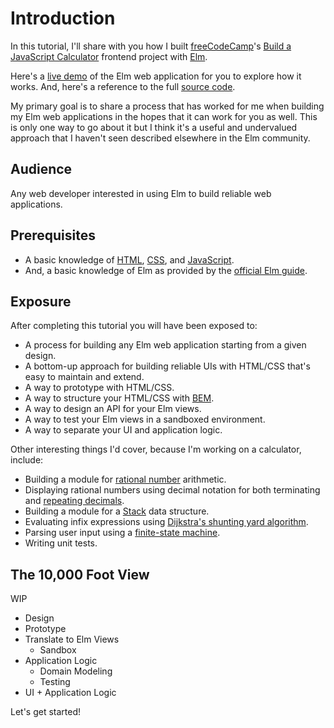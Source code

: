 # Introduction

In this tutorial, I'll share with you how I built [freeCodeCamp](https://www.freecodecamp.com/)'s [Build a JavaScript Calculator](https://www.freecodecamp.org/learn/front-end-development-libraries/front-end-development-libraries-projects/build-a-javascript-calculator) frontend project with [Elm](https://elm-lang.org/).

Here's a [live demo](https://dwayne.github.io/elm-calculator/) of the Elm web application for you to explore how it works. And, here's a reference to the full [source code](https://github.com/dwayne/elm-calculator).

My primary goal is to share a process that has worked for me when building my Elm web applications in the hopes that it can work for you as well. This is only one way to go about it but I think it's a useful and undervalued approach that I haven't seen described elsewhere in the Elm community.

## Audience

Any web developer interested in using Elm to build reliable web applications.

## Prerequisites

- A basic knowledge of [HTML](https://web.dev/learn/html), [CSS](https://web.dev/learn/css), and [JavaScript](https://web.dev/learn/javascript).
- And, a basic knowledge of Elm as provided by the [official Elm guide](https://guide.elm-lang.org/).

## Exposure

After completing this tutorial you will have been exposed to:

- A process for building any Elm web application starting from a given design.
- A bottom-up approach for building reliable UIs with HTML/CSS that's easy to maintain and extend.
- A way to prototype with HTML/CSS.
- A way to structure your HTML/CSS with [BEM](https://getbem.com/).
- A way to design an API for your Elm views.
- A way to test your Elm views in a sandboxed environment.
- A way to separate your UI and application logic.

Other interesting things I'd cover, because I'm working on a calculator, include:

- Building a module for [rational number](https://en.wikipedia.org/wiki/Rational_number) arithmetic.
- Displaying rational numbers using decimal notation for both terminating and [repeating decimals](https://en.wikipedia.org/wiki/Repeating_decimal).
- Building a module for a [Stack](https://en.wikipedia.org/wiki/Stack_(abstract_data_type)) data structure.
- Evaluating infix expressions using [Dijkstra's shunting yard algorithm](https://en.wikipedia.org/wiki/Shunting_yard_algorithm).
- Parsing user input using a [finite-state machine](https://en.wikipedia.org/wiki/Finite-state_machine).
- Writing unit tests.

## The 10,000 Foot View

WIP

- Design
- Prototype
- Translate to Elm Views
  - Sandbox
- Application Logic
  - Domain Modeling
  - Testing
- UI + Application Logic

Let's get started!
